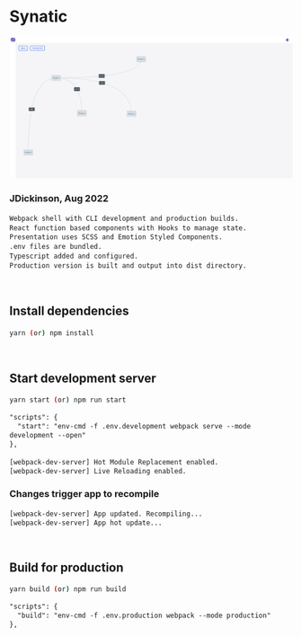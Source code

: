 # Synatic

![](https://github.com/Jon-Dickinson/synatic-2022/blob/master/src/Assets/screen.png)

### JDickinson, Aug 2022

```BASH
Webpack shell with CLI development and production builds.
React function based components with Hooks to manage state.
Presentation uses SCSS and Emotion Styled Components.
.env files are bundled.
Typescript added and configured.
Production version is built and output into dist directory.
```

<br>

## Install dependencies

```BASH
yarn (or) npm install
```

<br>

## Start development server

```BASH
yarn start (or) npm run start
```

```JS
"scripts": {
  "start": "env-cmd -f .env.development webpack serve --mode development --open"
},

[webpack-dev-server] Hot Module Replacement enabled.
[webpack-dev-server] Live Reloading enabled.
```

### Changes trigger app to recompile

```JS
[webpack-dev-server] App updated. Recompiling...
[webpack-dev-server] App hot update...
```

<br>

## Build for production

```BASH
yarn build (or) npm run build
```

```JS
"scripts": {
  "build": "env-cmd -f .env.production webpack --mode production"
},
```
